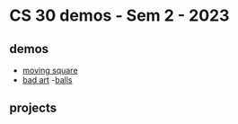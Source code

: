 # CS 30 demos - Sem 2 - 2023

## demos 
- [moving square](moving-square)
- [bad art](Lel-is-missing)
-[balls](balls)
## projects
